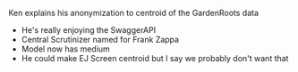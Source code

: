 Ken explains his anonymization to centroid of the GardenRoots data

- He's really enjoying the SwaggerAPI
- Central Scrutinizer named for Frank Zappa
- Model now has medium
- He could make EJ Screen centroid but I say we probably don't want that
